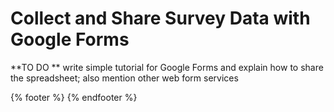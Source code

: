# Collect and Share Survey Data with Google Forms

**TO DO ** write simple tutorial for Google Forms and explain how to share the spreadsheet; also mention other web form services

{% footer %}
{% endfooter %}

